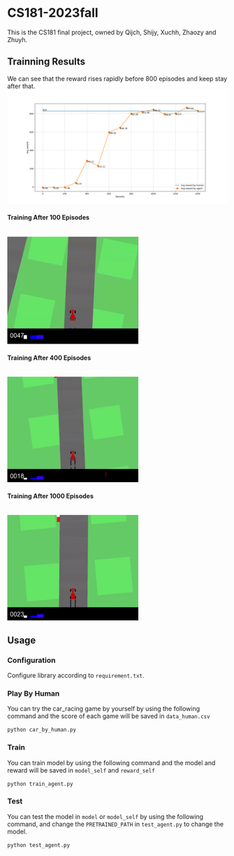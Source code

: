 # CS181-2023fall

This is the CS181 final project, owned by Qijch, Shijy, Xuchh, Zhaozy and Zhuyh.

## Trainning Results
We can see that the reward rises rapidly before 800 episodes and keep stay after that.
<br>
<img src="resource/chart.png" width="600px">

#### Training After 100 Episodes
<br>
<img src="resource/training_100_episodes.gif" width="300px">

#### Training After 400 Episodes
<br>
<img src="resource/training_400_episodes.gif" width="300px">

#### Training After 1000 Episodes
<br>
<img src="resource/training_1000_episodes.gif" width="300px">

## Usage

### Configuration
Configure library according to `requirement.txt`.

### Play By Human
You can try the car_racing game by yourself by using the following command and the score of each game will be saved in `data_human.csv`
```
python car_by_human.py
```

### Train
You can train model by using the following command and the model and reward will be saved in
`model_self` and `reward_self`
```
python train_agent.py
```

### Test
You can test the model in `model` or `model_self` by using the following command, and change the `PRETRAINED_PATH` in `test_agent.py` to change the model.
```
python test_agent.py
```